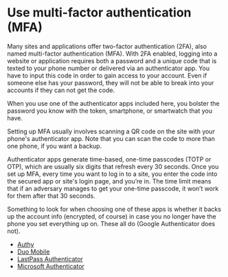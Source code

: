 # Use multi-factor authentication (MFA)

Many sites and applications offer two-factor authentication (2FA), also named multi-factor authentication (MFA). 
With 2FA enabled, logging into a website or application requires both a password and a unique code that is texted to 
your phone number or delivered via an authenticator app. You have to input this code in order to gain access to your 
account. Even if someone else has your password, they will not be able to break into your accounts if they can not get 
the code.

When you use one of the authenticator apps included here, you bolster the password you know with the token, 
smartphone, or smartwatch that you have.

Setting up MFA usually involves scanning a QR code on the site with your phone's authenticator app. Note that you can 
scan the code to more than one phone, if you want a backup.

Authenticator apps generate time-based, one-time passcodes (TOTP or OTP), which are usually six digits that refresh 
every 30 seconds. Once you set up MFA, every time you want to log in to a site, you enter the code into the secured app 
or site's login page, and you’re in. The time limit means that if an adversary manages to get your one-time passcode, 
it won’t work for them after that 30 seconds.

Something to look for when choosing one of these apps is whether it backs up the account info (encrypted, of course) in 
case you no longer have the phone you set everything up on. These all do (Google Authenticator does not).

* [Authy](https://authy.com/)
* [Duo Mobile](https://duo.com/product/multi-factor-authentication-mfa/)
* [LastPass Authenticator](https://www.lastpass.com/solutions/authentication)
* [Microsoft Authenticator](https://www.microsoft.com/en-gb/security/mobile-authenticator-app)